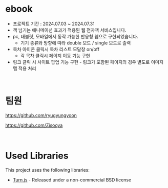 # ebook

- 프로젝트 기간 : 2024.07.03 ~ 2024.07.31
- 책 넘기는 애니메이션 효과가 적용된 웹 전자책 서비스입니다.
- pc, 태블릿, 모바일에서 동작 가능한 반응형 웹으로 구현되었습니다.
    - 기기 종류와 방향에 따라 double 모드 / single 모드로 출력
- 목차 아이콘 클릭시 목차 리스트 모달창 on/off
  - 각 목차 클릭시 페이지 이동 기능 구현
- 링크 클릭 시 사이트 팝업 기능 구현 - 링크가 포함된 페이지의 경우 별도로 이미지맵 적용 처리

<br>

# 팀원

https://github.com/ryugyungyoon

https://github.com/Zisooya

<br>

# Used Libraries

This project uses the following libraries:

- [Turn.js](http://www.turnjs.com/) - Released under a non-commercial BSD license
